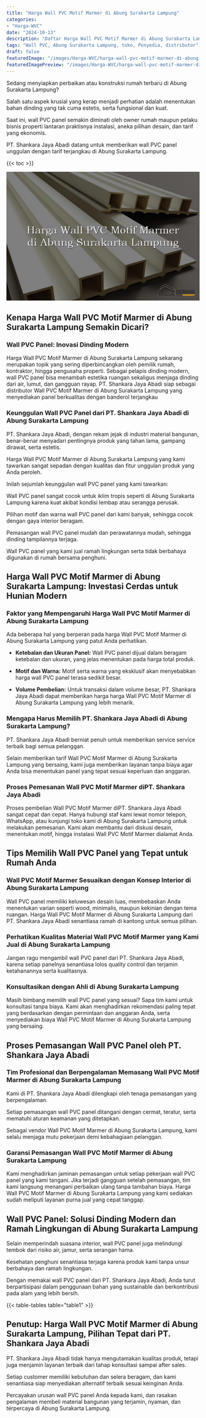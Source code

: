 ```yaml
---
title: "Harga Wall PVC Motif Marmer di Abung Surakarta Lampung"
categories:
- "Harga-WVC"
date: "2024-10-13"
description: "Daftar Harga Wall PVC Motif Marmer di Abung Surakarta Lampung bagi rumah, perkantoran, dan toko. Produk terbaik, variasi motif, warna modern, dengan servis pemasangan oleh tenaga ahli profesional dan jaminan resmi!|Servis penyediaan Wall PVC Motif Marmer di Abung Surakarta Lampung bagi kebutuhan hunian, kantor, atau gerai, beserta produk terbaik dan pemasangan oleh teknisi berpengalaman serta kepastian resmi.|Alternatif Wall PVC Motif Marmer di Abung Surakarta Lampung yang andal untuk hunian, perkantoran, dan ritel, bersama panel unggulan dan penempatan dikerjakan oleh tenaga ahli ahli serta garansi resmi.|Penyediaan Wall PVC Motif Marmer di Abung Surakarta Lampung bagi rumah, perkantoran, dan gerai, beserta panel unggulan dan pemasangan ditangani oleh teknisi berpengalaman, lengkap dengan garansi resmi.}"
tags: "Wall PVC, Abung Surakarta Lampung, toko, Penyedia, distributor"
draft: false
featuredImage: "/images/Harga-WVC/harga-wall-pvc-motif-marmer-di-abung-surakarta-lampung.png"
featuredImagePreview: "/images/Harga-WVC/harga-wall-pvc-motif-marmer-di-abung-surakarta-lampung.png"
---
```


Sedang menyiapkan perbaikan atau konstruksi rumah terbaru di Abung Surakarta Lampung?

Salah satu aspek krusial yang kerap menjadi perhatian adalah menentukan bahan dinding yang tak cuma estetis, serta fungsional dan kuat.

Saat ini, wall PVC panel semakin diminati oleh owner rumah maupun pelaku bisnis properti lantaran praktisnya instalasi, aneka pilihan desain, dan tarif yang ekonomis.

PT. Shankara Jaya Abadi datang untuk memberikan wall PVC panel unggulan dengan tarif terjangkau di Abung Surakarta Lampung.

{{< toc >}}

![Harga Wall PVC Motif Marmer di Abung Surakarta Lampung](/images/Harga-WVC/Harga-Wall-PVC-Motif-Marmer-di-Abung-Surakarta-Lampung.png)


## Kenapa Harga Wall PVC Motif Marmer di Abung Surakarta Lampung Semakin Dicari?

### Wall PVC Panel: Inovasi Dinding Modern

Harga Wall PVC Motif Marmer di Abung Surakarta Lampung sekarang merupakan topik yang sering diperbincangkan oleh pemilik rumah, kontraktor, hingga pengusaha properti. Sebagai pelapis dinding modern, wall PVC panel bisa menambah estetika ruangan sekaligus menjaga dinding dari air, lumut, dan gangguan rayap. PT. Shankara Jaya Abadi siap sebagai distributor Wall PVC Motif Marmer di Abung Surakarta Lampung yang menyediakan panel berkualitas dengan banderol terjangkau

### Keunggulan Wall PVC Panel dari PT. Shankara Jaya Abadi di Abung Surakarta Lampung

PT. Shankara Jaya Abadi, dengan rekam jejak di industri material bangunan, benar-benar menyadari pentingnya produk yang tahan lama, gampang dirawat, serta estetis.

Harga Wall PVC Motif Marmer di Abung Surakarta Lampung yang kami tawarkan sangat sepadan dengan kualitas dan fitur unggulan produk yang Anda peroleh.

Inilah sejumlah keunggulan wall PVC panel yang kami tawarkan:

Wall PVC panel sangat cocok untuk iklim tropis seperti di Abung Surakarta Lampung karena kuat akibat kondisi lembap atau serangga perusak.

Pilihan motif dan warna wall PVC panel dari kami banyak, sehingga cocok dengan gaya interior beragam.

Pemasangan wall PVC panel mudah dan perawatannya mudah, sehingga dinding tampilannya terjaga.

Wall PVC panel yang kami jual ramah lingkungan serta tidak berbahaya digunakan di rumah bersama penghuni.

## Harga Wall PVC Motif Marmer di Abung Surakarta Lampung: Investasi Cerdas untuk Hunian Modern

### Faktor yang Mempengaruhi Harga Wall PVC Motif Marmer di Abung Surakarta Lampung

Ada beberapa hal yang berperan pada harga Wall PVC Motif Marmer di Abung Surakarta Lampung yang patut Anda perhatikan.

- **Ketebalan dan Ukuran Panel:** Wall PVC panel dijual dalam beragam ketebalan dan ukuran, yang jelas menentukan pada harga total produk.

- **Motif dan Warna:** Motif serta warna yang eksklusif akan menyebabkan harga wall PVC panel terasa sedikit besar.

- **Volume Pembelian:** Untuk transaksi dalam volume besar, PT. Shankara Jaya Abadi dapat memberikan harga harga Wall PVC Motif Marmer di Abung Surakarta Lampung yang lebih menarik.

### Mengapa Harus Memilih PT. Shankara Jaya Abadi di Abung Surakarta Lampung?

PT. Shankara Jaya Abadi berniat penuh untuk memberikan service service terbaik bagi semua pelanggan.

Selain memberikan tarif Wall PVC Motif Marmer di Abung Surakarta Lampung yang bersaing, kami juga memberikan layanan tanpa biaya agar Anda bisa menentukan panel yang tepat sesuai keperluan dan anggaran.

### Proses Pemesanan Wall PVC Motif Marmer diPT. Shankara Jaya Abadi

Proses pembelian Wall PVC Motif Marmer diPT. Shankara Jaya Abadi sangat cepat dan cepat. Hanya hubungi staf kami lewat nomor telepon, WhatsApp, atau kunjungi toko kami di Abung Surakarta Lampung untuk melakukan pemesanan. Kami akan membantu dari diskusi desain, menentukan motif, hingga instalasi Wall PVC Motif Marmer dialamat Anda.

## Tips Memilih Wall PVC Panel yang Tepat untuk Rumah Anda

### Wall PVC Motif Marmer Sesuaikan dengan Konsep Interior di Abung Surakarta Lampung

Wall PVC panel memiliki keluwesan desain luas, membebaskan Anda menentukan varian seperti wood, minimalis, maupun kekinian dengan tema ruangan. Harga Wall PVC Motif Marmer di Abung Surakarta Lampung dari PT. Shankara Jaya Abadi senantiasa ramah di kantong untuk semua pilihan.

### Perhatikan Kualitas Material Wall PVC Motif Marmer yang Kami Jual di Abung Surakarta Lampung

Jangan ragu mengambil wall PVC panel dari PT. Shankara Jaya Abadi, karena setiap panelnya senantiasa lolos quality control dan terjamin ketahanannya serta kualitasnya.

### Konsultasikan dengan Ahli di Abung Surakarta Lampung

Masih bimbang memilih wall PVC panel yang sesuai? Sapa tim kami untuk konsultasi tanpa biaya. Kami akan menghadirkan rekomendasi paling tepat yang berdasarkan dengan permintaan dan anggaran Anda, serta menyediakan biaya Wall PVC Motif Marmer di Abung Surakarta Lampung yang bersaing.

## Proses Pemasangan Wall PVC Panel oleh PT. Shankara Jaya Abadi

### Tim Profesional dan Berpengalaman Memasang Wall PVC Motif Marmer di Abung Surakarta Lampung

Kami di PT. Shankara Jaya Abadi dilengkapi oleh tenaga pemasangan yang berpengalaman.

Setiap pemasangan wall PVC panel ditangani dengan cermat, teratur, serta mematuhi aturan keamanan yang ditetapkan.

Sebagai vendor Wall PVC Motif Marmer di Abung Surakarta Lampung, kami selalu menjaga mutu pekerjaan demi kebahagiaan pelanggan.

### Garansi Pemasangan Wall PVC Motif Marmer di Abung Surakarta Lampung

Kami menghadirkan jaminan pemasangan untuk setiap pekerjaan wall PVC panel yang kami tangani. Jika terjadi gangguan setelah pemasangan, tim kami langsung menangani perbaikan ulang tanpa tambahan biaya. Harga Wall PVC Motif Marmer di Abung Surakarta Lampung yang kami sediakan sudah meliputi layanan purna jual yang cepat tanggap.

## Wall PVC Panel: Solusi Dinding Modern dan Ramah Lingkungan di Abung Surakarta Lampung

Selain memperindah suasana interior, wall PVC panel juga melindungi tembok dari risiko air, jamur, serta serangan hama.

Kesehatan penghuni senantiasa terjaga karena produk kami tanpa unsur berbahaya dan ramah lingkungan.

Dengan memakai wall PVC panel dari PT. Shankara Jaya Abadi, Anda turut berpartisipasi dalam penggunaan bahan yang sustainable dan berkontribusi pada alam yang lebih bersih.

{{< table-tables table="table1" >}}

## Penutup: Harga Wall PVC Motif Marmer di Abung Surakarta Lampung, Pilihan Tepat dari PT. Shankara Jaya Abadi

PT. Shankara Jaya Abadi tidak hanya mengutamakan kualitas produk, tetapi juga menjamin layanan terbaik dari tahap konsultasi sampai after sales.

Setiap customer memiliki kebutuhan dan selera beragam, dan kami senantiasa siap menyediakan alternatif terbaik sesuai keinginan Anda.

Percayakan urusan wall PVC panel Anda kepada kami, dan rasakan pengalaman membeli material bangunan yang terjamin, nyaman, dan terpercaya di Abung Surakarta Lampung.
